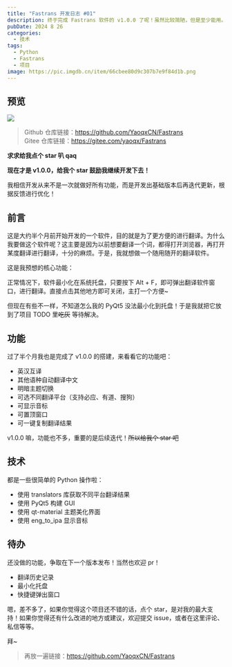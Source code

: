 ```yaml
---
title: "Fastrans 开发日志 #01"
description: 终于完成 Fastrans 软件的 v1.0.0 了呢！虽然比较简陋，但是至少能用。
pubDate: 2024 8 26
categories:
  - 技术
tags:
  - Python
  - Fastrans
  - 项目
image: https://pic.imgdb.cn/item/66cbee80d9c307b7e9f84d1b.png
---
```

## 预览

![](https://pic.imgdb.cn/item/66cbee80d9c307b7e9f84d1b.png)

> Github 仓库链接：<https://github.com/YaoqxCN/Fastrans>\
> Gitee 仓库链接：<https://gitee.com/yaoqx/Fastrans>

**求求给我点个 star 叭 qaq**

**现在才是 v1.0.0，给我个 star 鼓励我继续开发下去！**

我相信开发从来不是一次就做好所有功能，而是开发出基础版本后再迭代更新，根据反馈进行优化！
## 前言

这是大约半个月前开始开发的一个软件，目的就是为了更方便的进行翻译。为什么我要做这个软件呢？这主要是因为以前想要翻译一个词，都得打开浏览器，再打开某度翻译进行翻译，十分的麻烦。于是，我就想做一个随用随开的翻译软件。

这是我预想的核心功能：

正常情况下，软件最小化在系统托盘，只要按下 Alt + F，即可弹出翻译软件窗口，进行翻译。直接点击其他地方即可关闭，主打一个方便~

但现在有些不一样，不知道怎么我的 PyQt5 没法最小化到托盘！于是我就把它放到了项目 TODO 里~~吃灰~~ 等待解决。

## 功能

过了半个月我也是完成了 v1.0.0 的搭建，来看看它的功能吧：

- 英汉互译
- 其他语种自动翻译中文
- 明暗主题切换
- 可选不同翻译平台（支持必应、有道、搜狗）
- 可显示音标 
- 可置顶窗口
- 可一键复制翻译结果

v1.0.0 嘛，功能也不多，重要的是后续迭代！~~所以给我个 star 吧~~

## 技术

都是一些很简单的 Python 操作啦：

- 使用 translators 库获取不同平台翻译结果
- 使用 PyQt5 构建 GUI
- 使用 qt-material 主题美化界面
- 使用 eng_to_ipa 显示音标

## 待办

还没做的功能，争取在下一个版本发布！当然也欢迎 pr！

- 翻译历史记录
- 最小化托盘
- 快捷键弹出窗口

嗯，差不多了，如果你觉得这个项目还不错的话，点个 star，是对我的最大支持！如果你觉得还有什么改进的地方或建议，欢迎提交 issue，或者在这里评论、私信等等。

拜~

> 再放一遍链接：<https://github.com/YaoqxCN/Fastrans> 